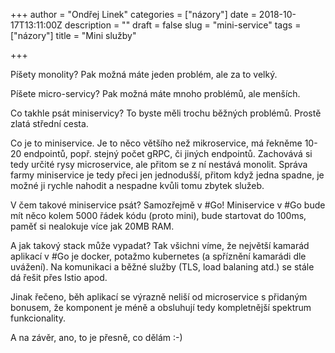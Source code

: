 +++
author = "Ondřej Linek"
categories = ["názory"]
date = 2018-10-17T13:11:00Z
description = ""
draft = false
slug = "mini-service"
tags = ["názory"]
title = "Mini služby"

+++

Píšety monolity? Pak možná máte jeden problém, ale za to velký.

Píšete micro-servicy? Pak možná máte mnoho problémů, ale menších.

Co takhle psát miniservicy? To byste měli trochu běžných problémů. Prostě zlatá střední cesta.

Co je to miniservice. Je to něco většího než mikroservice, má řekněme 10-20 endpointů, popř. stejný počet gRPC, či jiných endpointů. Zachovává si tedy určité rysy microservice, ale přitom se z ní nestává monolit. Správa farmy miniservice je tedy přeci jen jednodušší, přitom když jedna spadne, je možné ji rychle nahodit a nespadne kvůli tomu zbytek služeb.

V čem takové miniservice psát? Samozřejmě v #Go! Miniservice v #Go bude mít něco kolem 5000 řádek kódu (proto mini), bude startovat do 100ms, paměť si nealokuje více jak 20MB RAM.

A jak takový stack může vypadat? Tak všichni víme, že největší kamarád aplikací v #Go je docker, potažmo kubernetes (a spříznění kamarádi dle uvážení). Na komunikaci a běžné služby (TLS, load balaning atd.) se stále dá řešit přes Istio apod.

Jinak řečeno, běh aplikací se výrazně neliší od microservice s přidaným bonusem, že komponent je méně a obsluhují tedy kompletnější spektrum funkcionality.

A na závěr, ano, to je přesně, co dělám :-)